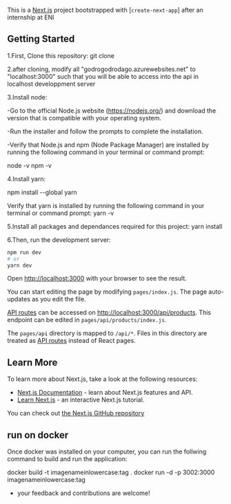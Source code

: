 This is a [Next.js](https://nextjs.org/) project bootstrapped with [`create-next-app`] after an internship at ENI

## Getting Started

1.First, Clone this repository:
git clone

2.after cloning, modify all "godrogodrodago.azurewebsites.net" to "localhost:3000" such that you will be able to access into the api in localhost developpment server

3.Install node:

-Go to the official Node.js website (https://nodejs.org/) and download the version that is compatible with your operating system.

-Run the installer and follow the prompts to complete the installation.

-Verify that Node.js and npm (Node Package Manager) are installed by running the following command in your terminal or command prompt:

node -v
npm -v

4.Install yarn:

npm install --global yarn

Verify that yarn is installed by running the following command in your terminal or command prompt: yarn -v

5.Install all packages and dependances required for this project:
yarn install

6.Then, run the development server:

```bash
npm run dev
# or
yarn dev
```

Open [http://localhost:3000](http://localhost:3000) with your browser to see the result.

You can start editing the page by modifying `pages/index.js`. The page auto-updates as you edit the file.

[API routes](https://nextjs.org/docs/api-routes/introduction) can be accessed on [http://localhost:3000/api/products](http://localhost:3000/api/products). This endpoint can be edited in `pages/api/products/index.js`.

The `pages/api` directory is mapped to `/api/*`. Files in this directory are treated as [API routes](https://nextjs.org/docs/api-routes/introduction) instead of React pages.

## Learn More

To learn more about Next.js, take a look at the following resources:

- [Next.js Documentation](https://nextjs.org/docs) - learn about Next.js features and API.
- [Learn Next.js](https://nextjs.org/learn) - an interactive Next.js tutorial.

You can check out [the Next.js GitHub repository](https://github.com/vercel/next.js/)

## run on docker
Once docker was installed on your computer, you can run the follwing command to build and run the application:

docker build -t imagenameinlowercase:tag .
docker run -d -p 3002:3000 imagenameinlowercase:tag

- your feedback and contributions are welcome!
